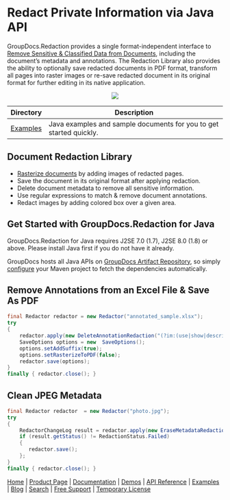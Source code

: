 # Redact Private Information via Java API

GroupDocs.Redaction provides a single format-independent interface to [Remove Sensitive & Classified Data from Documents](https://products.groupdocs.com/redaction/java), including the document’s metadata and annotations. The Redaction Library also provides the ability to optionally save redacted documents in PDF format, transform all pages into raster images or re-save redacted document in its original format for further editing in its native application.

<p align="center">
  <a title="Download complete GroupDocs.Redaction for Java source code" href="https://github.com/groupdocs-redaction/GroupDocs.Redaction-for-Java/archive/master.zip"> 
    <img src="https://camo.githubusercontent.com/11839cd752a2d367f3149c7bee1742b68e4a4d37/68747470733a2f2f7261772e6769746875622e636f6d2f4173706f73654578616d706c65732f6a6176612d6578616d706c65732d64617368626f6172642f6d61737465722f696d616765732f646f776e6c6f61645a69702d427574746f6e2d4c617267652e706e67" data-canonical-src="https://raw.github.com/AsposeExamples/java-examples-dashboard/master/images/downloadZip-Button-Large.png" style="max-width:100%;">
  </a>
</p>

Directory | Description
--------- | -----------
[Examples](https://github.com/groupdocs-redaction/GroupDocs.Redaction-for-Java/tree/master/Examples)  | Java examples and sample documents for you to get started quickly. 

## Document Redaction Library

- [Rasterize documents](https://docs.groupdocs.com/redaction/java/save-in-rasterized-pdf/) by adding images of redacted pages.
- Save the document in its original format after applying redaction.
- Delete document metadata to remove all sensitive information.
- Use regular expressions to match & remove document annotations.
- Redact images by adding colored box over a given area.

## Get Started with GroupDocs.Redaction for Java

GroupDocs.Redaction for Java requires J2SE 7.0 (1.7), J2SE 8.0 (1.8) or above. Please install Java first if you do not have it already. 

GroupDocs hosts all Java APIs on [GroupDocs Artifact Repository](https://artifact.groupdocs.com/webapp/#/artifacts/browse/tree/General/repo/com/groupdocs/groupdocs-redaction), so simply [configure](https://docs.groupdocs.com/redaction/java/installation/) your Maven project to fetch the dependencies automatically.

## Remove Annotations from an Excel File & Save As PDF

```java
final Redactor redactor = new Redactor("annotated_sample.xlsx");
try 
{
    redactor.apply(new DeleteAnnotationRedaction("(?im:(use|show|describe))"));
    SaveOptions options = new  SaveOptions();
    options.setAddSuffix(true);
    options.setRasterizeToPDF(false);
    redactor.save(options);
}
finally { redactor.close(); }
```

## Clean JPEG Metadata

```java
final Redactor redactor  = new Redactor("photo.jpg");
try 
{
    RedactorChangeLog result = redactor.apply(new EraseMetadataRedaction(MetadataFilters.All));
    if (result.getStatus() != RedactionStatus.Failed)
    {
       redactor.save();
    };
}
finally { redactor.close(); }
```

[Home](https://www.groupdocs.com/) | [Product Page](https://products.groupdocs.com/redaction/java) | [Documentation](https://docs.groupdocs.com/redaction/java/) | [Demos](https://products.groupdocs.app/redaction/family) | [API Reference](https://apireference.groupdocs.com/java/redaction) | [Examples](https://github.com/groupdocs-redaction/GroupDocs.redaction-for-Java/tree/master/Examples) | [Blog](https://blog.groupdocs.com/category/redaction/) | [Search](https://search.groupdocs.com/) | [Free Support](https://forum.groupdocs.com/c/redaction) | [Temporary License](https://purchase.groupdocs.com/temporary-license)
